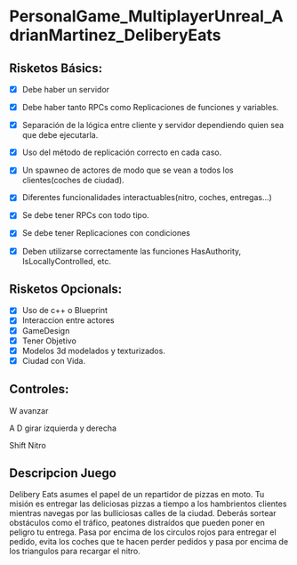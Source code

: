 # PersonalGame_MultiplayerUnreal_AdrianMartinez_DeliberyEats
## Risketos Básics:
- [x] Debe haber un servidor
- [x] Debe haber tanto RPCs como Replicaciones de funciones y variables.
- [x] Separación de la lógica entre cliente y servidor dependiendo quien sea que debe ejecutarla.
- [x] Uso del método de replicación correcto en cada caso.
- [x] Un spawneo de actores de modo que se vean a todos los clientes(coches de ciudad).
- [x] Diferentes funcionalidades interactuables(nitro, coches, entregas...)
- [x] Se debe tener RPCs con todo tipo.
- [x] Se debe tener Replicaciones con condiciones
- [x] Deben utilizarse correctamente las funciones HasAuthority, IsLocallyControlled, etc.


## Risketos Opcionals:
- [x] Uso de c++ o Blueprint
- [x] Interaccion entre actores
- [x] GameDesign
- [x] Tener Objetivo
- [x] Modelos 3d modelados y texturizados.
- [x] Ciudad con Vida.

## Controles:
W avanzar

A D girar izquierda y derecha

Shift Nitro

## Descripcion Juego
Delibery Eats asumes el papel de un repartidor de pizzas en moto. Tu misión es entregar las deliciosas pizzas a tiempo a los hambrientos clientes mientras navegas por las bulliciosas calles de la ciudad. Deberás sortear obstáculos como el tráfico, peatones distraídos que pueden poner en peligro tu entrega. Pasa por encima de los circulos rojos para entregar el pedido, evita los coches que te hacen perder pedidos y pasa por encima de los triangulos para recargar el nitro.
